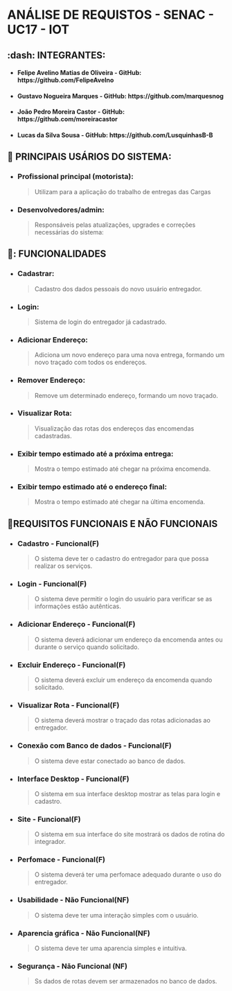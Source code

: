 <h1> <strong> ANÁLISE DE REQUISTOS - SENAC - UC17 - IOT </strong></h1>

<h2> :dash: <strong>INTEGRANTES:</strong> </h2>
<ul>   
  
  <li><h4>Felipe Avelino Matias de Oliveira - <b>GitHub:</b> https://github.com/FelipeAvelno </h4></li>
  
  <li><h4>Gustavo Nogueira Marques - <b>GitHub:</b> https://github.com/marquesnog</h4>  </li>

  <li><h4>João Pedro Moreira Castor - <b>GitHub:</b> https://github.com/moreiracastor</h4  <li>
    
  <li><h4>Lucas da Silva Sousa - <b>GitHub:</b> https://github.com/LusquinhasB-B</h4> </li>    

</ul>

<h2>  <strong> 📱 PRINCIPAIS USÁRIOS DO SISTEMA:</strong> </h2>
  <ul>
    <li><h3><strong> Profissional principal (motorista): </strong> </h3> </li>
      <blockquote> Utilizam para a aplicação do trabalho de entregas das Cargas <br> </blockquote>
    <li><h3><strong> Desenvolvedores/admin: </strong> </h3></li>
      <blockquote> Responsáveis pelas atualizações, upgrades e correções necessárias do sistema:  </blockquote> 
  </ul>

<h2>  <strong>📌: FUNCIONALIDADES </strong> </h2>
   <ul> 
  <li><h3>Cadastrar:</h3> </li>
      <blockquote>Cadastro dos dados pessoais do novo usuário entregador.</blockquote> 
  
  <li><h3>Login: </h3> </li>
      <blockquote>Sistema de login do entregador já cadastrado. </blockquote> 
  
  <li><h3>Adicionar Endereço: </h3> </li> 
      <blockquote>Adiciona um novo endereço para uma nova entrega, formando um novo traçado com todos os endereços. </blockquote>
  
  <li><h3> Remover Endereço: </h3> </li>
      <blockquote>Remove um determinado endereço, formando um novo traçado. </blockquote>
  
  <li><h3> Visualizar Rota: </h3> </li>
      <blockquote>Visualização das rotas dos endereços das encomendas cadastradas. </blockquote>
  
  <li><h3>Exibir tempo estimado até a próxima entrega: </h3> </li>
      <blockquote>Mostra o tempo estimado até chegar na próxima encomenda. </blockquote>
  
  <li><h3>Exibir tempo estimado até o endereço final:</h3> </li>
      <blockquote>Mostra o tempo estimado até chegar na última encomenda. </blockquote>
    </ul>


<h2>  <strong> 🌟REQUISITOS FUNCIONAIS E NÃO FUNCIONAIS </strong> </h2>
 <ul>
  <h3><li> Cadastro - Funcional(F)  </li></h3>
      <blockquote>O sistema deve ter o cadastro do entregador para que possa realizar os serviços.  </blockquote>
  
  <h3><li> Login - Funcional(F)  </li></h3>
      <blockquote> O sistema deve permitir o login do usuário para verificar se as informações estão autênticas. </blockquote>
  
  <h3><li> Adicionar Endereço - Funcional(F)    </li></h3>
      <blockquote> O sistema deverá adicionar um endereço da encomenda antes ou durante o serviço quando solicitado. </blockquote>
  
  <h3><li> Excluir Endereço - Funcional(F)   </li></h3>
      <blockquote> O sistema deverá excluir um endereço da encomenda quando solicitado. 
  </blockquote>
  
  <h3><li> Visualizar Rota - Funcional(F)    </li></h3>
      <blockquote>O sistema deverá mostrar o traçado das rotas adicionadas ao entregador. </blockquote>
  
  <h3><li> Conexão com Banco de dados - Funcional(F)    </li></h3>
      <blockquote> O sistema deve estar conectado ao banco de dados.</blockquote>
  
  <h3><li> Interface Desktop - Funcional(F)    </li></h3>
      <blockquote> O sistema em sua interface desktop mostrar as telas para login e cadastro.</blockquote>
  
  <h3><li>  Site - Funcional(F) </li></h3>
      <blockquote> O sistema em sua interface do site mostrará os dados de rotina do integrador. </blockquote>
  
  <h3><li> Perfomace - Funcional(F)   </li></h3>
      <blockquote> O sistema deverá ter uma perfomace adequado durante o uso do entregador. </blockquote>
  
  <h3><li> Usabilidade - Não Funcional(NF)   </li></h3>
      <blockquote> O sistema deve ter uma interação simples com o usuário.  </blockquote>
  
  <h3><li> Aparencia gráfica - Não Funcional(NF)    </li></h3>
      <blockquote> O sistema deve ter uma aparencia simples e intuitiva.</blockquote>
  
  <h3><li> Segurança - Não Funcional (NF)  </li></h3> 
      <blockquote> Ss dados de rotas devem ser armazenados no banco de dados.	</blockquote>
</ul>  


